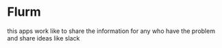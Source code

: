 # Flurm
this apps work like to share the information for any who have the problem and share ideas like slack
